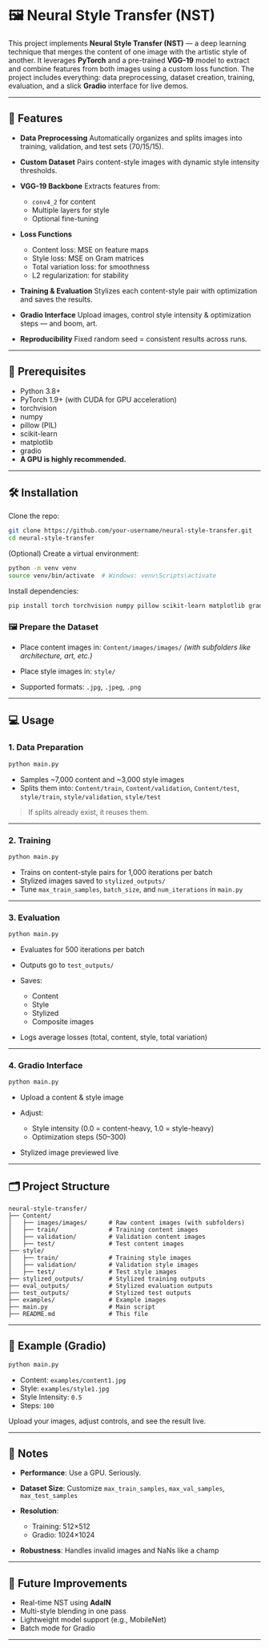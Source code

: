# 🖼️ Neural Style Transfer (NST)

This project implements **Neural Style Transfer (NST)** — a deep learning technique that merges the content of one image with the artistic style of another. It leverages **PyTorch** and a pre-trained **VGG-19** model to extract and combine features from both images using a custom loss function. The project includes everything: data preprocessing, dataset creation, training, evaluation, and a slick **Gradio** interface for live demos.

---

## 🚀 Features

* **Data Preprocessing**
  Automatically organizes and splits images into training, validation, and test sets (70/15/15).

* **Custom Dataset**
  Pairs content-style images with dynamic style intensity thresholds.

* **VGG-19 Backbone**
  Extracts features from:

  * `conv4_2` for content
  * Multiple layers for style
  * Optional fine-tuning

* **Loss Functions**

  * Content loss: MSE on feature maps
  * Style loss: MSE on Gram matrices
  * Total variation loss: for smoothness
  * L2 regularization: for stability

* **Training & Evaluation**
  Stylizes each content-style pair with optimization and saves the results.

* **Gradio Interface**
  Upload images, control style intensity & optimization steps — and boom, art.

* **Reproducibility**
  Fixed random seed = consistent results across runs.

---

## 🧠 Prerequisites

* Python 3.8+
* PyTorch 1.9+ (with CUDA for GPU acceleration)
* torchvision
* numpy
* pillow (PIL)
* scikit-learn
* matplotlib
* gradio
* **A GPU is highly recommended.**

---

## 🛠️ Installation

Clone the repo:

```bash
git clone https://github.com/your-username/neural-style-transfer.git
cd neural-style-transfer
```

(Optional) Create a virtual environment:

```bash
python -m venv venv
source venv/bin/activate  # Windows: venv\Scripts\activate
```

Install dependencies:

```bash
pip install torch torchvision numpy pillow scikit-learn matplotlib gradio
```

### 🖼️ Prepare the Dataset

* Place content images in:
  `Content/images/images/`
  *(with subfolders like architecture, art, etc.)*

* Place style images in:
  `style/`

* Supported formats: `.jpg`, `.jpeg`, `.png`

---

## 💻 Usage

### 1. Data Preparation

```bash
python main.py
```

* Samples \~7,000 content and \~3,000 style images
* Splits them into:
  `Content/train`, `Content/validation`, `Content/test`,
  `style/train`, `style/validation`, `style/test`

> If splits already exist, it reuses them.

---

### 2. Training

```bash
python main.py
```

* Trains on content-style pairs for 1,000 iterations per batch
* Stylized images saved to `stylized_outputs/`
* Tune `max_train_samples`, `batch_size`, and `num_iterations` in `main.py`

---

### 3. Evaluation

```bash
python main.py
```

* Evaluates for 500 iterations per batch
* Outputs go to `test_outputs/`
* Saves:

  * Content
  * Style
  * Stylized
  * Composite images
* Logs average losses (total, content, style, total variation)

---

### 4. Gradio Interface

```bash
python main.py
```

* Upload a content & style image
* Adjust:

  * Style intensity (0.0 = content-heavy, 1.0 = style-heavy)
  * Optimization steps (50–300)
* Stylized image previewed live

---

## 🗂️ Project Structure

```
neural-style-transfer/
├── Content/
│   ├── images/images/      # Raw content images (with subfolders)
│   ├── train/              # Training content images
│   ├── validation/         # Validation content images
│   ├── test/               # Test content images
├── style/
│   ├── train/              # Training style images
│   ├── validation/         # Validation style images
│   ├── test/               # Test style images
├── stylized_outputs/       # Stylized training outputs
├── eval_outputs/           # Stylized evaluation outputs
├── test_outputs/           # Stylized test outputs
├── examples/               # Example images
├── main.py                 # Main script
├── README.md               # This file
```

---

## 🎨 Example (Gradio)

```bash
python main.py
```

* Content: `examples/content1.jpg`
* Style: `examples/style1.jpg`
* Style Intensity: `0.5`
* Steps: `100`

Upload your images, adjust controls, and see the result live.

---

## 📝 Notes

* **Performance**: Use a GPU. Seriously.
* **Dataset Size**: Customize `max_train_samples`, `max_val_samples`, `max_test_samples`
* **Resolution**:

  * Training: 512×512
  * Gradio: 1024×1024
* **Robustness**: Handles invalid images and NaNs like a champ

---

## 🔮 Future Improvements

* Real-time NST using **AdaIN**
* Multi-style blending in one pass
* Lightweight model support (e.g., MobileNet)
* Batch mode for Gradio

---
